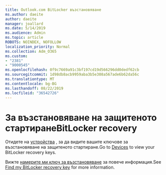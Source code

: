 ```yaml
---
title: Outlook.com BitLocker възстановяване
ms.author: daeite
author: daeite
manager: joallard
ms.date: 5/14/2019
ms.audience: Admin
ms.topic: article
ROBOTS: NOINDEX, NOFOLLOW
localization_priority: Normal
ms.collection: Adm_O365
ms.custom:
- "2381"
- "9000545"
ms.openlocfilehash: 0f9c7669a91c3bf197cd19d566296dd0dedf62cb
ms.sourcegitcommit: 1d98db8acb9959aba3b5e308a567ade6b62da56c
ms.translationtype: MT
ms.contentlocale: bg-BG
ms.lasthandoff: 08/22/2019
ms.locfileid: "36542726"
---
```

# <a name="bitlocker-recovery"></a><span data-ttu-id="d332a-102">За възстановяване на защитеното стартиране</span><span class="sxs-lookup"><span data-stu-id="d332a-102">BitLocker recovery</span></span>

<span data-ttu-id="d332a-103">Отидете на [устройства](https://account.microsoft.com/devices/recoverykey) , за да видите вашите ключове за възстановяване на защитеното стартиране.</span><span class="sxs-lookup"><span data-stu-id="d332a-103">Go to [Devices](https://account.microsoft.com/devices/recoverykey) to view your BitLocker recovery keys.</span></span>

<span data-ttu-id="d332a-104">Вижте [намерите ми ключ за възстановяване](https://support.microsoft.com/help/4026181) за повече информация.</span><span class="sxs-lookup"><span data-stu-id="d332a-104">See [Find my BitLocker recovery key](https://support.microsoft.com/help/4026181) for more information.</span></span>